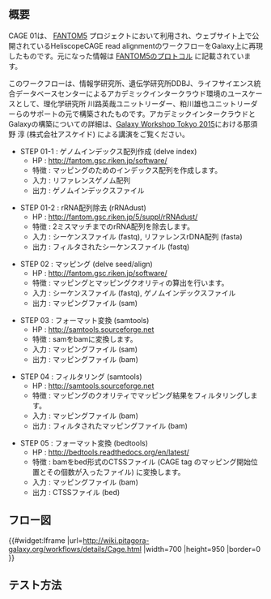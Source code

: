 
概要
----

CAGE 01は、 [FANTOM5](http://fantom.gsc.riken.jp/5/) プロジェクトにおいて利用され、ウェブサイト上で公開されているHeliscopeCAGE read alignmentのワークフローをGalaxy上に再現したものです。元になった情報は [FANTOM5のプロトコル](http://fantom.gsc.riken.jp/5/sstar/Protocols) に記載されています。

このワークフローは、情報学研究所、遺伝学研究所DDBJ、ライフサイエンス統合データベースセンターによるアカデミックインタークラウド環境のユースケースとして、理化学研究所 川路英哉ユニットリーダー、粕川雄也ユニットリーダーらのサポートの元で構築されたものです。アカデミックインタークラウドとGalaxyの構築についての詳細は、[Galaxy Workshop Tokyo 2015](http://wiki.pitagora-galaxy.org/wiki/index.php/Galaxy_Workshop_Tokyo_2015)における那須野 淳 (株式会社アスケイド) による講演をご覧ください。

-   STEP 01-1 : ゲノムインデックス配列作成 (delve index)
    -   HP : <http://fantom.gsc.riken.jp/software/>
    -   特徴 : マッピングのためのインデックス配列を作成します。
    -   入力 : リファレンスゲノム配列
    -   出力 : ゲノムインデックスファイル

<!-- -->

-   STEP 01-2 : rRNA配列除去 (rRNAdust)
    -   HP : <http://fantom.gsc.riken.jp/5/suppl/rRNAdust/>
    -   特徴 : 2ミスマッチまでのrRNA配列を除去します。
    -   入力 : シーケンスファイル (fastq), リファレンスrDNA配列 (fasta)
    -   出力 : フィルタされたシーケンスファイル (fastq)

<!-- -->

-   STEP 02 : マッピング (delve seed/align)
    -   HP : <http://fantom.gsc.riken.jp/software/>
    -   特徴 : マッピングとマッピングクオリティの算出を行います。
    -   入力 : シーケンスファイル (fastq), ゲノムインデックスファイル
    -   出力 : マッピングファイル (sam)

<!-- -->

-   STEP 03 : フォーマット変換 (samtools)
    -   HP : <http://samtools.sourceforge.net>
    -   特徴 : samをbamに変換します。
    -   入力 : マッピングファイル (sam)
    -   出力 : マッピングファイル (bam)

<!-- -->

-   STEP 04 : フィルタリング (samtools)
    -   HP : <http://samtools.sourceforge.net>
    -   特徴 : マッピングのクオリティでマッピング結果をフィルタリングします。
    -   入力 : マッピングファイル (bam)
    -   出力 : フィルタされたマッピングファイル (bam)

<!-- -->

-   STEP 05 : フォーマット変換 (bedtools)
    -   HP : <http://bedtools.readthedocs.org/en/latest/>
    -   特徴 : bamをbed形式のCTSSファイル (CAGE tag のマッピング開始位置とその個数が入ったファイル) に変換します。
    -   入力 : マッピングファイル (bam)
    -   出力 : CTSSファイル (bed)

フロー図
--------

{{\#widget:Iframe |url=<http://wiki.pitagora-galaxy.org/workflows/details/Cage.html> |width=700 |height=950 |border=0 }}

テスト方法
----------
